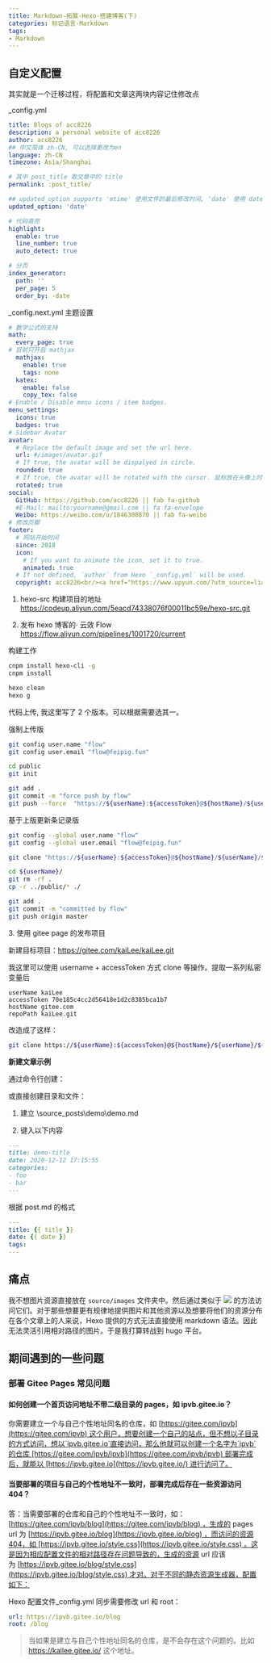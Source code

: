 ```yaml
---
title: Markdown-拓展-Hexo-搭建博客(下)
categories: 标记语言-Markdown
tags:
- Markdown
---
```


## 自定义配置

其实就是一个迁移过程，将配置和文章这两块内容记住修改点

_config.yml

```yaml
title: Blogs of acc8226
description: a personal website of acc8226
author: acc8226
## 中文简体 zh-CN, 可以选择更改为en
language: zh-CN
timezone: Asia/Shanghai

# 其中 post_title 取文章中的 title
permalink: :post_title/

## updated_option supports 'mtime' 使用文件的最后修改时间, 'date' 使用 date 作为 updated 的值。可被用于 Git 工作流之中, 'empty'
updated_option: 'date'

# 代码高亮
highlight:
  enable: true
  line_number: true
  auto_detect: true

# 分页
index_generator:
  path: ''
  per_page: 5
  order_by: -date
```

_config.next.yml 主题设置

```yaml
# 数学公式的支持
math:
  every_page: true
# 目前只开启 mathjax
  mathjax:
    enable: true
    tags: none
  katex:
    enable: false
    copy_tex: false
# Enable / Disable menu icons / item badges.
menu_settings:
  icons: true
  badges: true
# Sidebar Avatar
avatar:
  # Replace the default image and set the url here.
  url: #/images/avatar.gif
  # If true, the avatar will be dispalyed in circle.
  rounded: true
  # If true, the avatar will be rotated with the cursor. 鼠标放在头像上时是否旋转
  rotated: true
social:
  GitHub: https://github.com/acc8226 || fab fa-github
  #E-Mail: mailto:yourname@gmail.com || fa fa-envelope
  Weibo: https://weibo.com/u/1846300870 || fab fa-weibo
# 修改页脚
footer:
  # 网站开始时间
  since: 2018
  icon:
    # If you want to animate the icon, set it to true.
    animated: true
  # If not defined, `author` from Hexo `_config.yml` will be used.
  copyright: acc8226<br/><a href="https://www.upyun.com/?utm_source=lianmeng&utm_medium=referral"><img src="https://www.upyun.com/static/img/%E6%A0%B7%E5%BC%8F%E5%9B%BE.7cf927c.png width='34%' "/></a>
```

1. hexo-src 构建项目的地址
<https://codeup.aliyun.com/5eacd74338076f00011bc59e/hexo-src.git>

2. 发布 hexo 博客的· 云效 Flow
<https://flow.aliyun.com/pipelines/1001720/current>

构建工作

```sh
cnpm install hexo-cli -g
cnpm install

hexo clean
hexo g
```

代码上传, 我这里写了 2 个版本。可以根据需要选其一。

强制上传版

```sh
git config user.name "flow"
git config user.email "flow@feipig.fun"

cd public
git init

git add .
git commit -m "force push by flow"
git push --force  "https://${userName}:${accessToken}@${hostName}/${userName}/${repoPath}" master
```

基于上版更新条记录版

```sh
git config --global user.name "flow"
git config --global user.email "flow@feipig.fun"

git clone "https://${userName}:${accessToken}@${hostName}/${userName}/${repoPath}"

cd ${userName}/
git rm -rf .
cp -r ../public/* ./

git add .
git commit -m "committed by flow"
git push origin master
```

3\. 使用 gitee page 的发布项目

新建目标项目：<https://gitee.com/kaiLee/kaiLee.git>

我这里可以使用  username + accessToken 方式 clone 等操作。提取一系列私密变量后

```text
userName kaiLee
accessToken 70e185c4cc2d56418e1d2c8385bca1b7
hostName gitee.com
repoPath kaiLee.git
```

改造成了这样：

```sh
git clone https://${userName}:${accessToken}@${hostName}/${userName}/${repoPath}
```

**新建文章示例**

通过命令行创建：

或直接创建目录和文件：

1. 建立 \source\_posts\demo\demo.md

2. 键入以下内容

```md
---
title: demo-title
date: 2020-12-12 17:15:55
categories:
- foo
- bar
---
```

根据 post.md 的格式

```yml
---
title: {{ title }}
date: {{ date }}
tags:
---
```

## 痛点

我不想图片资源直接放在 `source/images` 文件夹中。然后通过类似于 ![](/images/image.jpg) 的方法访问它们。对于那些想要更有规律地提供图片和其他资源以及想要将他们的资源分布在各个文章上的人来说，Hexo 提供的方式无法直接使用 markdown 语法。因此无法灵活引用相对路径的图片。于是我打算转战到 hugo 平台。

## 期间遇到的一些问题

### 部署 Gitee Pages 常见问题

#### **如何创建一个首页访问地址不带二级目录的 pages，如 ipvb.gitee.io？**

你需要建立一个与自己个性地址同名的仓库，如 [https://gitee.com/ipvb](https://gitee.com/ipvb) 这个用户，想要创建一个自己的站点，但不想以子目录的方式访问，想以`ipvb.gitee.io`直接访问，那么他就可以创建一个名字为`ipvb`的仓库 [https://gitee.com/ipvb/ipvb](https://gitee.com/ipvb/ipvb) 部署完成后，就能以 [https://ipvb.gitee.io](https://ipvb.gitee.io/) 进行访问了。

#### **当要部署的项目与自己的个性地址不一致时，部署完成后存在一些资源访问 404？**

答：当需要部署的仓库和自己的个性地址不一致时，如：[https://gitee.com/ipvb/blog](https://gitee.com/ipvb/blog) ，生成的 pages url 为 [https://ipvb.gitee.io/blog](https://ipvb.gitee.io/blog) ，而访问的资源404，如 [https://ipvb.gitee.io/style.css](https://ipvb.gitee.io/style.css) 。这是因为相应配置文件的相对路径存在问题导致的，生成的资源 url 应该为 [https://ipvb.gitee.io/blog/style.css](https://ipvb.gitee.io/blog/style.css) 才对。对于不同的静态资源生成器，配置如下：

Hexo 配置文件_config.yml 同步需要修改 url 和 root：

```yml
url: https://ipvb.gitee.io/blog
root: /blog
```

> 当如果是建立与自己个性地址同名的仓库，是不会存在这个问题的。比如 <https://kailee.gitee.io/> 这个地址。
